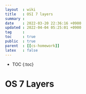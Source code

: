 ```yaml
---
layout  : wiki
title   : OSI 7 layers 
summary :  
date    : 2022-03-20 22:36:16 +0900
updated : 2022-04-04 05:25:01 +0900
tag     : 
toc     : true
public  : true
parent  : [[cs-homework]] 
latex   : false
---
```

* TOC
{:toc}

# OS 7 Layers 
